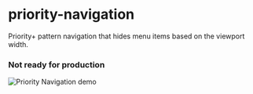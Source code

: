 # priority-navigation
Priority+ pattern navigation that hides menu items based on the viewport width.

### Not ready for production
![Priority Navigation demo](http://gijsroge.github.io/priority-nav.js/priority-nav-demo.gif)